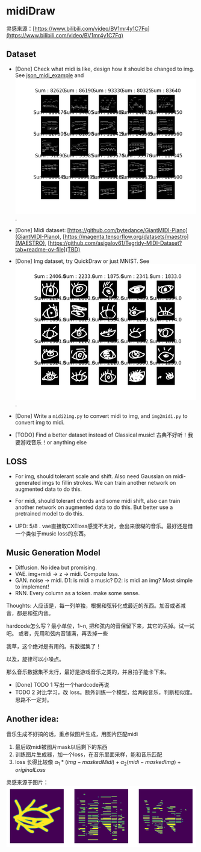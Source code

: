 # midiDraw

灵感来源：[https://www.bilibili.com/video/BV1mr4y1C7Fq](https://www.bilibili.com/video/BV1mr4y1C7Fq)

## Dataset
- [Done] Check what midi is like, design how it should be changed to img. See [json_midi_example](./dataset/midi_dataset/midi_exmple.json) and ![midisample](./figures/midi_sample.png).
- [Done] Midi dataset: [https://github.com/bytedance/GiantMIDI-Piano](GiantMIDI-Piano), [https://magenta.tensorflow.org/datasets/maestro](MAESTRO), [https://github.com/asigalov61/Tegridy-MIDI-Dataset?tab=readme-ov-file](TBD)
- [Done] Img dataset, try QuickDraw or just MNIST. See ![imgsample](./figures/quickdraw_sample.png).
- [Done] Write a `midi2img.py` to convert midi to img, and `img2midi.py` to convert img to midi. 

- [TODO] Find a better dataset instead of Classical music! 古典不好听！我要游戏音乐！or anything else



## LOSS 
- For img, should tolerant scale and shift. Also need Gaussian on midi-generated imgs to fillin strokes. We can train another network on augmented data to do this.
- For midi, should tolerant chords and some midi shift, also can train another network on augmented data to do this. But better use a pretrained model to do this.

- UPD: 5/8 . vae直接取CXEloss感觉不太对，会出来很糊的音乐。最好还是借一个类似于music loss的东西。

## Music Generation Model
- Diffusion. No idea but promising.
- VAE. img+midi -> z -> midi. Compute loss.
- GAN. noise -> midi. D1: is midi a music? D2: is midi an img? Most simple to implement!
- RNN. Every column as a token. make some sense. 

Thoughts: 人应该是，每一列单独，根据和弦转化成最近的东西。加音或者减音，都是和弦内音。

hardcode怎么写？最小单位，1~n, 把和弦内的音保留下来，其它的丢掉。试一试吧。
或者，先用和弦内音铺满，再丢掉一些

我草，这个绝对是有用的。有数据集了！

以及，旋律可以小噪点。

那么音乐数据集不太行，最好是游戏音乐之类的，并且拍子能卡下来。

- [Done] TODO 1 写出一个hardcode再说
- TODO 2 对比学习，改 loss。额外训练一个模型，给两段音乐，判断相似度。思路不一定对。


## Another idea: 
音乐生成不好搞的话，重点做图片生成，用图片匹配midi
1. 最后取midi被图片mask以后剩下的东西
2. 训练图片生成器，加一个loss，在音乐里面采样，能和音乐匹配
3. loss 长得比较像 $\alpha_1*(img - maskedMidi) + \alpha_2(midi - maskedImg) + originalLoss$

灵感来源于图片：![output.png](./figures//output.png)
